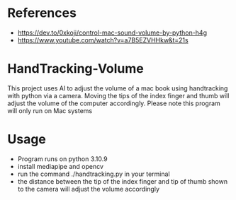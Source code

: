 # References
- https://dev.to/0xkoji/control-mac-sound-volume-by-python-h4g
- https://www.youtube.com/watch?v=a7B5EZVHHkw&t=21s

# HandTracking-Volume
This project uses AI to adjust the volume of a mac book using handtracking with python via a camera.
Moving the tips of the index finger and thumb will adjust the volume of the computer accordingly.
Please note this program will only run on Mac systems

# Usage
- Program runs on python 3.10.9
- install mediapipe and opencv
- run the command ./handtracking.py in your terminal
- the distance between the tip of the index finger and tip of thumb shown to the camera will adjust the volume accordingly


